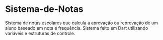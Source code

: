 # Sistema-de-Notas
Sistema de notas escolares que calcula a aprovação ou reprovação de um aluno baseado em nota e frequência. Sistema feito em Dart utilizando variáveis e estruturas de controle.
